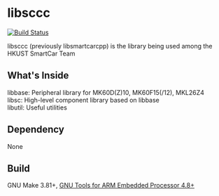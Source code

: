 libsccc
==============

[![Build Status](https://travis-ci.org/hkust-smartcar/libsccc.svg?branch=chocolate-cupcake)](https://travis-ci.org/hkust-smartcar/libsccc)

libsccc (previously libsmartcarcpp) is the library being used among the HKUST SmartCar Team

## What's Inside
libbase: Peripheral library for MK60D(Z)10, MK60F15(/12), MKL26Z4  
libsc: High-level component library based on libbase  
libutil: Useful utilities  

## Dependency
None

## Build
GNU Make 3.81+, [GNU Tools for ARM Embedded Processor 4.8+](https://launchpad.net/gcc-arm-embedded)
